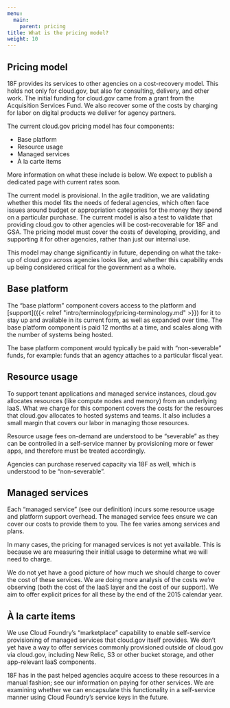```yaml
---
menu:
  main:
    parent: pricing
title: What is the pricing model?
weight: 10
---
```


## Pricing model

18F provides its services to other agencies on a cost-recovery model. This holds not only for cloud.gov, but also for consulting, delivery, and other work. The initial funding for cloud.gov came from a grant from the Acquisition Services Fund. We also recover some of the costs by charging for labor on digital products we deliver for agency partners.

The current cloud.gov pricing model has four components:

- Base platform
- Resource usage
- Managed services
- À la carte items

More information on what these include is below. We expect to publish a dedicated page with current rates soon.

The current model is provisional. In the agile tradition, we are validating whether this model fits the needs of federal agencies, which often face issues around budget or appropriation categories for the money they spend on a particular purchase. The current model is also a test to validate that providing cloud.gov to other agencies will be cost-recoverable for 18F and GSA. The pricing model must cover the costs of developing, providing, and supporting it for other agencies, rather than just our internal use.

This model may change significantly in future, depending on what the take-up of cloud.gov across agencies looks like, and whether this capability ends up being considered critical for the government as a whole.

## Base platform

The “base platform” component covers access to the platform and [support]({{< relref "intro/terminology/pricing-terminology.md" >}}) for it to stay up and available in its current form, as well as expanded over time. The base platform component is paid 12 months at a time, and scales along with the number of systems being hosted.

The base platform component would typically be paid with “non-severable” funds, for example: funds that an agency attaches to a particular fiscal year.

## Resource usage

To support tenant applications and managed service instances, cloud.gov allocates resources (like compute nodes and memory) from an underlying IaaS. What we charge for this component covers the costs for the resources that cloud.gov allocates to hosted systems and teams. It also includes a small margin that covers our labor in managing those resources.

Resource usage fees on-demand are understood to be “severable” as they can be controlled in a self-service manner by provisioning more or fewer apps, and therefore must be treated accordingly.

Agencies can purchase reserved capacity via 18F as well, which is understood to be “non-severable”.

## Managed services

Each “managed service” (see our definition) incurs some resource usage and platform support overhead. The managed service fees ensure we can cover our costs to provide them to you. The fee varies among services and plans.

In many cases, the pricing for managed services is not yet available. This is because we are measuring their initial usage to determine what we will need to charge.

We do not yet have a good picture of how much we should charge to cover the cost of these services. We are doing more analysis of the costs we’re observing (both the cost of the IaaS layer and the cost of our support). We aim to offer explicit prices for all these by the end of the 2015 calendar year.

## À la carte items

We use Cloud Foundry’s “marketplace” capability to enable self-service provisioning of managed services that cloud.gov itself provides. We don’t yet have a way to offer services commonly provisioned outside of cloud.gov via cloud.gov, including New Relic, S3 or other bucket storage, and other app-relevant IaaS components.

18F has in the past helped agencies acquire access to these resources in a manual fashion; see our information on paying for other services. We are examining whether we can encapsulate this functionality in a self-service manner using Cloud Foundry’s service keys in the future.
